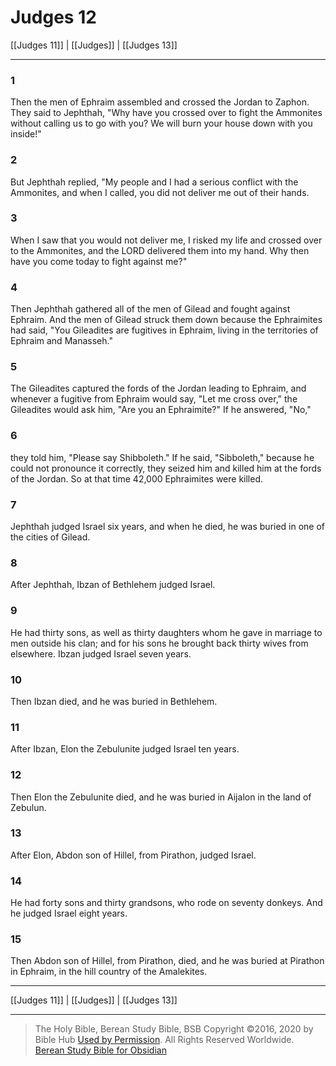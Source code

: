 # Judges 12

[[Judges 11]] | [[Judges]] | [[Judges 13]]

---

### 1
Then the men of Ephraim assembled and crossed the Jordan to Zaphon. They said to Jephthah, "Why have you crossed over to fight the Ammonites without calling us to go with you? We will burn your house down with you inside!"

### 2
But Jephthah replied, "My people and I had a serious conflict with the Ammonites, and when I called, you did not deliver me out of their hands.

### 3
When I saw that you would not deliver me, I risked my life and crossed over to the Ammonites, and the LORD delivered them into my hand. Why then have you come today to fight against me?"

### 4
Then Jephthah gathered all of the men of Gilead and fought against Ephraim. And the men of Gilead struck them down because the Ephraimites had said, "You Gileadites are fugitives in Ephraim, living in the territories of Ephraim and Manasseh."

### 5
The Gileadites captured the fords of the Jordan leading to Ephraim, and whenever a fugitive from Ephraim would say, "Let me cross over," the Gileadites would ask him, "Are you an Ephraimite?" If he answered, "No,"

### 6
they told him, "Please say Shibboleth." If he said, "Sibboleth," because he could not pronounce it correctly, they seized him and killed him at the fords of the Jordan. So at that time 42,000 Ephraimites were killed.

### 7
Jephthah judged Israel six years, and when he died, he was buried in one of the cities of Gilead.

### 8
After Jephthah, Ibzan of Bethlehem judged Israel.

### 9
He had thirty sons, as well as thirty daughters whom he gave in marriage to men outside his clan; and for his sons he brought back thirty wives from elsewhere. Ibzan judged Israel seven years.

### 10
Then Ibzan died, and he was buried in Bethlehem.

### 11
After Ibzan, Elon the Zebulunite judged Israel ten years.

### 12
Then Elon the Zebulunite died, and he was buried in Aijalon in the land of Zebulun.

### 13
After Elon, Abdon son of Hillel, from Pirathon, judged Israel.

### 14
He had forty sons and thirty grandsons, who rode on seventy donkeys. And he judged Israel eight years.

### 15
Then Abdon son of Hillel, from Pirathon, died, and he was buried at Pirathon in Ephraim, in the hill country of the Amalekites.

---

[[Judges 11]] | [[Judges]] | [[Judges 13]]

---

> The Holy Bible, Berean Study Bible, BSB
> Copyright &copy;2016, 2020 by Bible Hub
> [Used by Permission](https://berean.bible/terms.htm). All Rights Reserved Worldwide.
> [Berean Study Bible for Obsidian](https://github.com/gapmiss/berean-study-bible-for-obsidian)</small>

